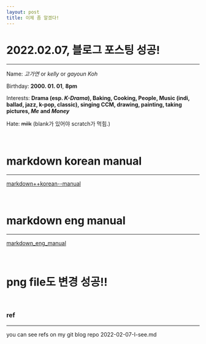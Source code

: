 ```yaml
---
layout: post
title: 이제 좀 알겠다!
---
```


# 2022.02.07, 블로그 포스팅 성공!
***
Name: *고가연* or _kelly_ or *gayoun Koh*

Birthday: **2000. 01. 01**, __8pm__

Interests: **Drama (esp. _K-Drama_), Baking, Cooking, People, Music (indi, ballad, jazz, k-pop, classic), singing CCM, drawing, painting, taking pictures, _Me_ and _Money_**

Hate: ~~milk~~ (blank가 있어야 scratch가 먹힘.)

<br>

# markdown korean manual
___
[markdown++korean--manual][markdown korean manual]

<br>

# markdown eng manual
---
[markdown_eng_manual](https://github.com/adam-p/markdown-here/wiki/Markdown-Cheatsheet)

<br>

# png file도 변경 성공!!

<br>

### ref
---
[markdown korean manual]: https://tinydew4.gitbooks.io/gitbook-documentation/content/ko/format/markdown.html

you can see refs on my git blog repo 2022-02-07-I-see.md
